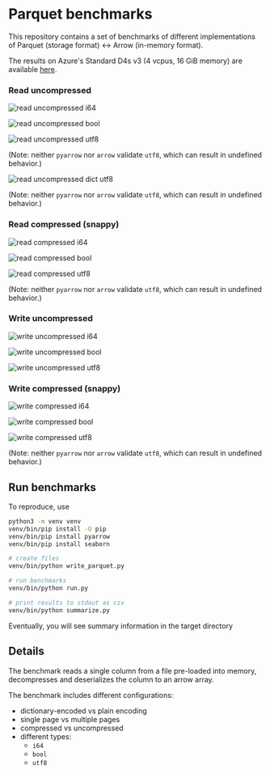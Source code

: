 # Parquet benchmarks

This repository contains a set of benchmarks of different implementations of 
Parquet (storage format) <-> Arrow (in-memory format).

The results on Azure's Standard D4s v3 (4 vcpus, 16 GiB memory) are available [here](https://docs.google.com/spreadsheets/d/19mHMZHH2YLtvGBqcJqdGRQxxLh-DUzGZ6xe8F9o00MU/edit?usp=sharing).

### Read uncompressed

![read uncompressed i64](https://docs.google.com/spreadsheets/d/e/2PACX-1vTjeBAL6xNnsKG5JO0v5XSH_s8bX95qYvYgWUXWOHijCE1TYYuhXGTGxDo0MHJD_LrAhgQbmMmYEFoY/pubchart?oid=1265154504&format=image)

![read uncompressed bool](https://docs.google.com/spreadsheets/d/e/2PACX-1vTjeBAL6xNnsKG5JO0v5XSH_s8bX95qYvYgWUXWOHijCE1TYYuhXGTGxDo0MHJD_LrAhgQbmMmYEFoY/pubchart?oid=1959960703&format=image)

![read uncompressed utf8](https://docs.google.com/spreadsheets/d/e/2PACX-1vTjeBAL6xNnsKG5JO0v5XSH_s8bX95qYvYgWUXWOHijCE1TYYuhXGTGxDo0MHJD_LrAhgQbmMmYEFoY/pubchart?oid=1538007177&format=image)

(Note: neither `pyarrow` nor `arrow` validate `utf8`, which can result in undefined behavior.)

![read uncompressed dict utf8](https://docs.google.com/spreadsheets/d/e/2PACX-1vTjeBAL6xNnsKG5JO0v5XSH_s8bX95qYvYgWUXWOHijCE1TYYuhXGTGxDo0MHJD_LrAhgQbmMmYEFoY/pubchart?oid=480263317&format=image)

(Note: neither `pyarrow` nor `arrow` validate `utf8`, which can result in undefined behavior.)


### Read compressed (snappy)

![read compressed i64](https://docs.google.com/spreadsheets/d/e/2PACX-1vTjeBAL6xNnsKG5JO0v5XSH_s8bX95qYvYgWUXWOHijCE1TYYuhXGTGxDo0MHJD_LrAhgQbmMmYEFoY/pubchart?oid=1241916784&format=image)

![read compressed bool](https://docs.google.com/spreadsheets/d/e/2PACX-1vTjeBAL6xNnsKG5JO0v5XSH_s8bX95qYvYgWUXWOHijCE1TYYuhXGTGxDo0MHJD_LrAhgQbmMmYEFoY/pubchart?oid=104361337&format=image)

![read compressed utf8](https://docs.google.com/spreadsheets/d/e/2PACX-1vTjeBAL6xNnsKG5JO0v5XSH_s8bX95qYvYgWUXWOHijCE1TYYuhXGTGxDo0MHJD_LrAhgQbmMmYEFoY/pubchart?oid=1524487308&format=image)

(Note: neither `pyarrow` nor `arrow` validate `utf8`, which can result in undefined behavior.)

### Write uncompressed

![write uncompressed i64](https://docs.google.com/spreadsheets/d/e/2PACX-1vTjeBAL6xNnsKG5JO0v5XSH_s8bX95qYvYgWUXWOHijCE1TYYuhXGTGxDo0MHJD_LrAhgQbmMmYEFoY/pubchart?oid=263547275&format=image)

![write uncompressed bool](https://docs.google.com/spreadsheets/d/e/2PACX-1vTjeBAL6xNnsKG5JO0v5XSH_s8bX95qYvYgWUXWOHijCE1TYYuhXGTGxDo0MHJD_LrAhgQbmMmYEFoY/pubchart?oid=791736497&format=image)

![write uncompressed utf8](https://docs.google.com/spreadsheets/d/e/2PACX-1vTjeBAL6xNnsKG5JO0v5XSH_s8bX95qYvYgWUXWOHijCE1TYYuhXGTGxDo0MHJD_LrAhgQbmMmYEFoY/pubchart?oid=995550295&format=image)

### Write compressed (snappy)

![write compressed i64](https://docs.google.com/spreadsheets/d/e/2PACX-1vTjeBAL6xNnsKG5JO0v5XSH_s8bX95qYvYgWUXWOHijCE1TYYuhXGTGxDo0MHJD_LrAhgQbmMmYEFoY/pubchart?oid=886012235&format=image)

![write compressed bool](https://docs.google.com/spreadsheets/d/e/2PACX-1vTjeBAL6xNnsKG5JO0v5XSH_s8bX95qYvYgWUXWOHijCE1TYYuhXGTGxDo0MHJD_LrAhgQbmMmYEFoY/pubchart?oid=2050117110&format=image)

![write compressed utf8](https://docs.google.com/spreadsheets/d/e/2PACX-1vTjeBAL6xNnsKG5JO0v5XSH_s8bX95qYvYgWUXWOHijCE1TYYuhXGTGxDo0MHJD_LrAhgQbmMmYEFoY/pubchart?oid=1071675872&format=image)

(Note: neither `pyarrow` nor `arrow` validate `utf8`, which can result in undefined behavior.)

## Run benchmarks

To reproduce, use 

```bash
python3 -m venv venv
venv/bin/pip install -U pip
venv/bin/pip install pyarrow
venv/bin/pip install seaborn

# create files
venv/bin/python write_parquet.py

# run benchmarks
venv/bin/python run.py

# print results to stdout as csv
venv/bin/python summarize.py
```
Eventually, you will see summary information in the target directory

## Details

The benchmark reads a single column from a file pre-loaded into memory,
decompresses and deserializes the column to an arrow array.

The benchmark includes different configurations:

* dictionary-encoded vs plain encoding
* single page vs multiple pages
* compressed vs uncompressed
* different types:
    * `i64`
    * `bool`
    * `utf8`
